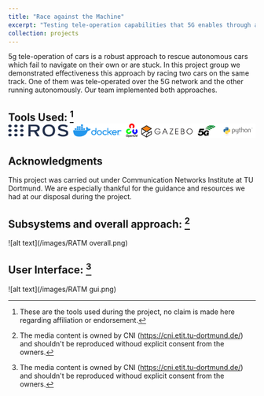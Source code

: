 ```yaml
---
title: "Race against the Machine"
excerpt: "Testing tele-operation capabilities that 5G enables through a race with autonomous cars<br/><img src='/images/tech-stack-racing.png'>"
collection: projects
---
```


5g tele-operation of cars is a robust approach to rescue autonomous cars which fail to navigate on their own or are stuck. 
In this project group we demonstrated effectiveness this approach by racing two cars on the same track. One of them was tele-operated over the 5G network and the other running autonomously. Our team implemented both approaches.  

## Tools Used:  [^1] ![alt text](/images/tech-stack-racing.png)

## Acknowledgments

This project was carried out under Communication Networks Institute at TU Dortmund. We are especially thankful for the guidance and resources we had at our disposal during the project. 

## Subsystems and overall approach: [^2]

![alt text](/images/RATM overall.png)

## User Interface: [^2]

![alt text](/images/RATM gui.png)



[^1]: These are the tools used during the project, no claim is made here regarding affiliation or endorsement.
[^2]: The media content is owned by CNI (https://cni.etit.tu-dortmund.de/) and shouldn't be reproduced withoud explicit consent from the owners.



